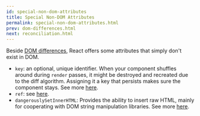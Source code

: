 ```yaml
---
id: special-non-dom-attributes
title: Special Non-DOM Attributes
permalink: special-non-dom-attributes.html
prev: dom-differences.html
next: reconciliation.html
---
```


Beside [DOM differences](/docs/dom-differences.html), React offers some attributes that simply don't exist in DOM.

- `key`: an optional, unique identifier. When your component shuffles around during `render` passes, it might be destroyed and recreated due to the diff algorithm. Assigning it a key that persists makes sure the component stays. See more [here](/docs/multiple-components.html#dynamic-children).
- `ref`: see [here](/docs/more-about-refs.html).
- `dangerouslySetInnerHTML`: Provides the ability to insert raw HTML, mainly for cooperating with DOM string manipulation libraries. See more [here](/react/tips/dangerously-set-inner-html.html).
